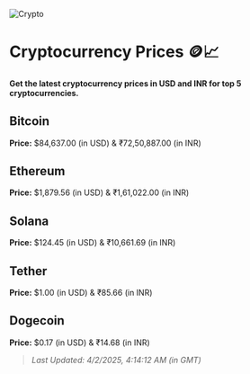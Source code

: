
![Crypto](https://www.techguide.com.au/wp-content/uploads/2020/11/crypto3.jpeg)

# Cryptocurrency Prices 🪙📈

#### Get the latest cryptocurrency prices in USD and INR for top 5 cryptocurrencies.

## Bitcoin

**Price:** $84,637.00 (in USD) & ₹72,50,887.00 (in INR)

## Ethereum

**Price:** $1,879.56 (in USD) & ₹1,61,022.00 (in INR)

## Solana

**Price:** $124.45 (in USD) & ₹10,661.69 (in INR)

## Tether

**Price:** $1.00 (in USD) & ₹85.66 (in INR)

## Dogecoin

**Price:** $0.17 (in USD) & ₹14.68 (in INR)

> _Last Updated: 4/2/2025, 4:14:12 AM (in GMT)_
